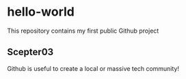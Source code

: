 # hello-world
This repository contains my first public Github project

## Scepter03

Github is useful to create a local or massive tech community!
